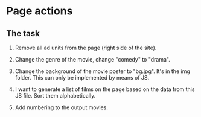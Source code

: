 # Page actions

## The task

1) Remove all ad units from the page (right side of the site).

2) Change the genre of the movie, change "comedy" to "drama".

3) Change the background of the movie poster to "bg.jpg". It's in the img folder.
This can only be implemented by means of JS.

4) I want to generate a list of films on the page based on the data from this JS file.
Sort them alphabetically. 

5) Add numbering to the output movies.
